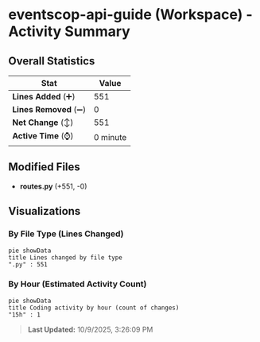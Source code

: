 # eventscop-api-guide (Workspace) - Activity Summary 

## Overall Statistics

| Stat                   | Value                                                             |
| ---------------------- | ----------------------------------------------------------------- |
| **Lines Added** (➕)   | 551                                          |
| **Lines Removed** (➖) | 0                                        |
| **Net Change** (↕)    | 551                |
| **Active Time** (⌚)   | 0 minute |


## Modified Files
- **routes.py** (+551, -0)

## Visualizations

### By File Type (Lines Changed)

```mermaid
pie showData
title Lines changed by file type
".py" : 551
```

### By Hour (Estimated Activity Count)

```mermaid
pie showData
title Coding activity by hour (count of changes)
"15h" : 1
```


> **Last Updated:** 10/9/2025, 3:26:09 PM